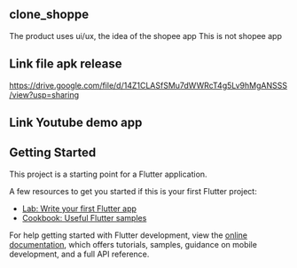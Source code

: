 
## clone_shoppe
The product uses ui/ux, the idea of the shopee app
This is not shopee app
## Link file apk release
https://drive.google.com/file/d/14Z1CLASfSMu7dWWRcT4g5Lv9hMgANSSS/view?usp=sharing
## Link Youtube demo app

## Getting Started

This project is a starting point for a Flutter application.

A few resources to get you started if this is your first Flutter project:

- [Lab: Write your first Flutter app](https://docs.flutter.dev/get-started/codelab)
- [Cookbook: Useful Flutter samples](https://docs.flutter.dev/cookbook)

For help getting started with Flutter development, view the
[online documentation](https://docs.flutter.dev/), which offers tutorials,
samples, guidance on mobile development, and a full API reference.
